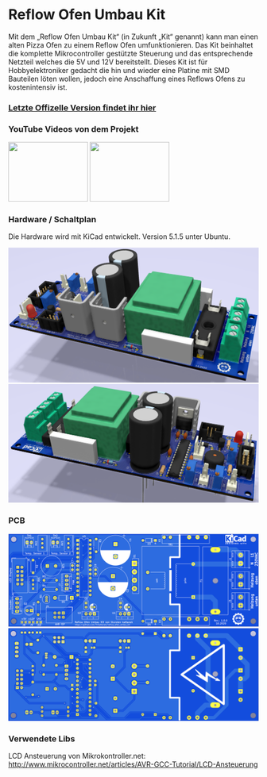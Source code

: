 # Reflow Ofen Umbau Kit
Mit dem „Reflow Ofen Umbau Kit“ (in Zukunft „Kit“ genannt) kann man einen alten Pizza Ofen zu einem Reflow Ofen umfunktionieren. Das Kit beinhaltet die komplette Mikrocontroller gestützte Steuerung und das entsprechende Netzteil welches die 5V und 12V bereitstellt. Dieses Kit ist für Hobbyelektroniker gedacht die hin und wieder eine Platine mit SMD Bauteilen löten wollen, jedoch eine Anschaffung eines Reflows Ofens zu kostenintensiv ist.

### [Letzte Offizelle Version findet ihr hier](https://github.com/ThKattanek/reflow_ofen_umbau_kit/releases/latest)

### YouTube Videos von dem Projekt
[<img src="http://img.youtube.com/vi/8IvjsnkUP-0/0.jpg" width="160" height="120">](http://www.youtube.com/watch?v=8IvjsnkUP-0 "Projekt Reflow Ofen Teil 1")
[<img src="http://img.youtube.com/vi/AaKD-QuOhvM/0.jpg" width="160" height="120">](http://www.youtube.com/watch?v=AaKD-QuOhvM "Projekt Reflow Ofen Teil 2")

### Hardware / Schaltplan
Die Hardware wird mit KiCad entwickelt. Version 5.1.5 unter Ubuntu.

![image1](/doc/3d_pcb_01.png)
![image2](/doc/3d_pcb_02.png)

### PCB
![image3](/doc/pcb_front.png)
![image4](/doc/pcb_back.png)

### Verwendete Libs
LCD Ansteuerung von Mikrokontroller.net: http://www.mikrocontroller.net/articles/AVR-GCC-Tutorial/LCD-Ansteuerung

